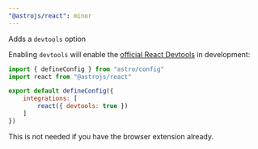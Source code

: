 ```yaml
---
"@astrojs/react": minor
---
```


Adds a `devtools` option

Enabling `devtools` will enable the [official React Devtools](https://react.dev/learn/react-developer-tools) in development:

```js
import { defineConfig } from "astro/config"
import react from "@astrojs/react"

export default defineConfig({
    integrations: [
        react({ devtools: true })
    ]
})
```

This is not needed if you have the browser extension already.